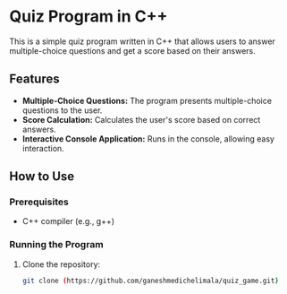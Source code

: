 # Quiz Program in C++

This is a simple quiz program written in C++ that allows users to answer multiple-choice questions and get a score based on their answers.

## Features

- **Multiple-Choice Questions:** The program presents multiple-choice questions to the user.
- **Score Calculation:** Calculates the user's score based on correct answers.
- **Interactive Console Application:** Runs in the console, allowing easy interaction.

## How to Use

### Prerequisites

- C++ compiler (e.g., g++)

### Running the Program

1. Clone the repository:

   ```bash
   git clone (https://github.com/ganeshmedichelimala/quiz_game.git)
